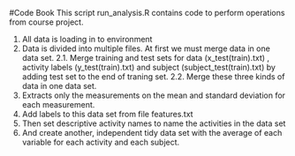 #Code Book
This script run_analysis.R contains code to perform operations from course project.
1. All data is loading in to environment
2. Data is divided into multiple files. At first we must merge data in one data set.
2.1. Merge training and test sets for data (x_test(train).txt) , activity labels (y_test(train).txt) and  subject (subject_test(train).txt) by adding test set to the end of traning set.
2.2. Merge these three kinds of data in one data set.
3. Extracts only the measurements on the mean and standard deviation for each measurement. 
4. Add labels to this data set from file features.txt
5. Then set descriptive activity names to name the activities in the data set
6. And create another, independent tidy data set with the average of each variable for each activity and each subject.

